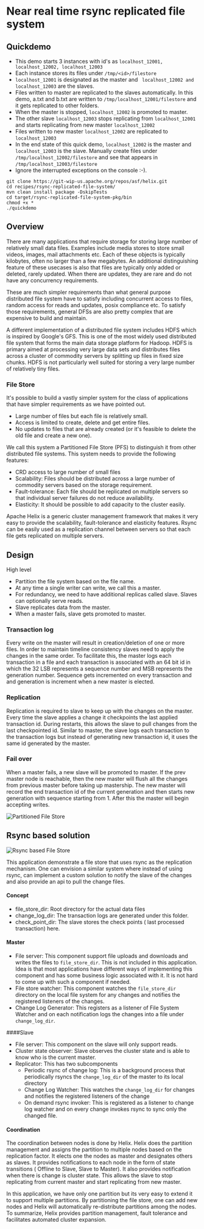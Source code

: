 <!---
Licensed to the Apache Software Foundation (ASF) under one
or more contributor license agreements.  See the NOTICE file
distributed with this work for additional information
regarding copyright ownership.  The ASF licenses this file
to you under the Apache License, Version 2.0 (the
"License"); you may not use this file except in compliance
with the License.  You may obtain a copy of the License at

  http://www.apache.org/licenses/LICENSE-2.0

Unless required by applicable law or agreed to in writing,
software distributed under the License is distributed on an
"AS IS" BASIS, WITHOUT WARRANTIES OR CONDITIONS OF ANY
KIND, either express or implied.  See the License for the
specific language governing permissions and limitations
under the License.
-->

Near real time rsync replicated file system
===========================================

Quickdemo
---------

* This demo starts 3 instances with id's as ```localhost_12001, localhost_12002, localhost_12003```
* Each instance stores its files under ```/tmp/<id>/filestore```
* ``` localhost_12001 ``` is designated as the master and ``` localhost_12002 and localhost_12003``` are the slaves.
* Files written to master are replicated to the slaves automatically. In this demo, a.txt and b.txt are written to ```/tmp/localhost_12001/filestore``` and it gets replicated to other folders.
* When the master is stopped, ```localhost_12002``` is promoted to master. 
* The other slave ```localhost_12003``` stops replicating from ```localhost_12001``` and starts replicating from new master ```localhost_12002```
* Files written to new master ```localhost_12002``` are replicated to ```localhost_12003```
* In the end state of this quick demo, ```localhost_12002``` is the master and ```localhost_12003``` is the slave. Manually create files under ```/tmp/localhost_12002/filestore``` and see that appears in ```/tmp/localhost_12003/filestore```
* Ignore the interrupted exceptions on the console :-).


```
git clone https://git-wip-us.apache.org/repos/asf/helix.git
cd recipes/rsync-replicated-file-system/
mvn clean install package -DskipTests
cd target/rsync-replicated-file-system-pkg/bin
chmod +x *
./quickdemo

```

Overview
--------

There are many applications that require storage for storing large number of relatively small data files. Examples include media stores to store small videos, images, mail attachments etc. Each of these objects is typically kilobytes, often no larger than a few megabytes. An additional distinguishing feature of these usecases is also that files are typically only added or deleted, rarely updated. When there are updates, they are rare and do not have any concurrency requirements.

These are much simpler requirements than what general purpose distributed file system have to satisfy including concurrent access to files, random access for reads and updates, posix compliance etc. To satisfy those requirements, general DFSs are also pretty complex that are expensive to build and maintain.
 
A different implementation of a distributed file system includes HDFS which is inspired by Google's GFS. This is one of the most widely used distributed file system that forms the main data storage platform for Hadoop. HDFS is primary aimed at processing very large data sets and distributes files across a cluster of commodity servers by splitting up files in fixed size chunks. HDFS is not particularly well suited for storing a very large number of relatively tiny files.

### File Store

It's possible to build a vastly simpler system for the class of applications that have simpler requirements as we have pointed out.

* Large number of files but each file is relatively small.
* Access is limited to create, delete and get entire files.
* No updates to files that are already created (or it's feasible to delete the old file and create a new one).
 

We call this system a Partitioned File Store (PFS) to distinguish it from other distributed file systems. This system needs to provide the following features:

* CRD access to large number of small files
* Scalability: Files should be distributed across a large number of commodity servers based on the storage requirement.
* Fault-tolerance: Each file should be replicated on multiple servers so that individual server failures do not reduce availability.
* Elasticity: It should be possible to add capacity to the cluster easily.
 

Apache Helix is a generic cluster management framework that makes it very easy to provide the scalability, fault-tolerance and elasticity features. 
Rsync can be easily used as a replication channel between servers so that each file gets replicated on multiple servers.

Design
------

High level 

* Partition the file system based on the file name. 
* At any time a single writer can write, we call this a master.
* For redundancy, we need to have additional replicas called slave. Slaves can optionally serve reads.
* Slave replicates data from the master.
* When a master fails, slave gets promoted to master.

### Transaction log

Every write on the master will result in creation/deletion of one or more files. In order to maintain timeline consistency slaves need to apply the changes in the same order. 
To facilitate this, the master logs each transaction in a file and each transaction is associated with an 64 bit id in which the 32 LSB represents a sequence number and MSB represents the generation number.
Sequence gets incremented on every transaction and and generation is increment when a new master is elected. 

### Replication

Replication is required to slave to keep up with the changes on the master. Every time the slave applies a change it checkpoints the last applied transaction id. 
During restarts, this allows the slave to pull changes from the last checkpointed id. Similar to master, the slave logs each transaction to the transaction logs but instead of generating new transaction id, it uses the same id generated by the master.


### Fail over

When a master fails, a new slave will be promoted to master. If the prev master node is reachable, then the new master will flush all the 
changes from previous master before taking up mastership. The new master will record the end transaction id of the current generation and then starts new generation 
with sequence starting from 1. After this the master will begin accepting writes. 


![Partitioned File Store](../images/PFS-Generic.png)



Rsync based solution
-------------------

![Rsync based File Store](../images/RSYNC_BASED_PFS.png)


This application demonstrate a file store that uses rsync as the replication mechanism. One can envision a similar system where instead of using rsync, 
can implement a custom solution to notify the slave of the changes and also provide an api to pull the change files.
#### Concept
* file_store_dir: Root directory for the actual data files 
* change_log_dir: The transaction logs are generated under this folder.
* check_point_dir: The slave stores the check points ( last processed transaction) here.

#### Master
* File server: This component support file uploads and downloads and writes the files to ```file_store_dir```. This is not included in this application. Idea is that most applications have different ways of implementing this component and has some business logic associated with it. It is not hard to come up with such a component if needed.
* File store watcher: This component watches the ```file_store_dir``` directory on the local file system for any changes and notifies the registered listeners of the changes.
* Change Log Generator: This registers as a listener of File System Watcher and on each notification logs the changes into a file under ```change_log_dir```. 

####Slave
* File server: This component on the slave will only support reads.
* Cluster state observer: Slave observes the cluster state and is able to know who is the current master. 
* Replicator: This has two subcomponents
    - Periodic rsync of change log: This is a background process that periodically rsyncs the ```change_log_dir``` of the master to its local directory
    - Change Log Watcher: This watches the ```change_log_dir``` for changes and notifies the registered listeners of the change
    - On demand rsync invoker: This is registered as a listener to change log watcher and on every change invokes rsync to sync only the changed file.


#### Coordination

The coordination between nodes is done by Helix. Helix does the partition management and assigns the partition to multiple nodes based on the replication factor. It elects one the nodes as master and designates others as slaves.
It provides notifications to each node in the form of state transitions ( Offline to Slave, Slave to Master). It also provides notification when there is change is cluster state. 
This allows the slave to stop replicating from current master and start replicating from new master. 

In this application, we have only one partition but its very easy to extend it to support multiple partitions. By partitioning the file store, one can add new nodes and Helix will automatically 
re-distribute partitions among the nodes. To summarize, Helix provides partition management, fault tolerance and facilitates automated cluster expansion.





















